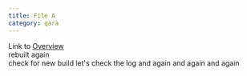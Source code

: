 ```yaml
---
title: File A
category: qara
---
```

Link to [Overview](../overview)  
rebuilt again  
check for new build  let's check the log and again and again and again
